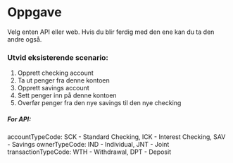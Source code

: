 Oppgave
===============================================

Velg enten API eller web. Hvis du blir ferdig med den ene kan du ta den andre også.

### Utvid eksisterende scenario:
1. Opprett checking account
2. Ta ut penger fra denne kontoen
3. Opprett savings account
4. Sett penger inn på denne kontoen
5. Overfør penger fra den nye savings til den nye checking

##### For API:
accountTypeCode: SCK - Standard Checking, ICK - Interest Checking, SAV - Savings
ownerTypeCode: IND - Individual, JNT - Joint
transactionTypeCode: WTH - Withdrawal, DPT - Deposit